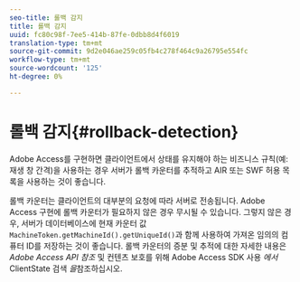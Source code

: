 ```yaml
---
seo-title: 롤백 감지
title: 롤백 감지
uuid: fc80c98f-7ee5-414b-87fe-0dbb8d4f6019
translation-type: tm+mt
source-git-commit: 9d2e046ae259c05fb4c278f464c9a26795e554fc
workflow-type: tm+mt
source-wordcount: '125'
ht-degree: 0%

---
```



# 롤백 감지{#rollback-detection}

Adobe Access를 구현하면 클라이언트에서 상태를 유지해야 하는 비즈니스 규칙(예: 재생 창 간격)을 사용하는 경우 서버가 롤백 카운터를 추적하고 AIR 또는 SWF 허용 목록을 사용하는 것이 좋습니다.

롤백 카운터는 클라이언트의 대부분의 요청에 따라 서버로 전송됩니다. Adobe Access 구현에 롤백 카운터가 필요하지 않은 경우 무시될 수 있습니다. 그렇지 않은 경우, 서버가 데이터베이스에 현재 카운터 값 `MachineToken.getMachineId().getUniqueId()`과 함께 사용하여 가져온 임의의 컴퓨터 ID를 저장하는 것이 좋습니다. 롤백 카운터의 증분 및 추적에 대한 자세한 내용은 *Adobe Access API 참조* 및 컨텐츠 보호를 위해 Adobe Access SDK 사용 *에서* ClientState 검색 *을*&#x200B;참조하십시오.
